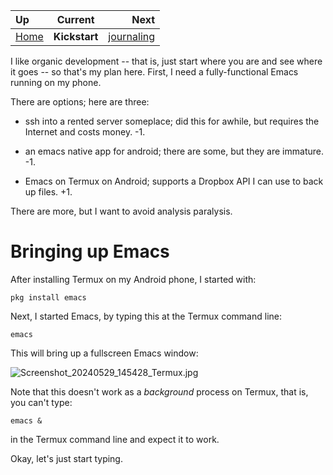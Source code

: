| Up | Current | Next |
| :--- | :----: | ---: |
| [Home](README.md) | **Kickstart** | [journaling](journaling.md) |

I like organic development -- that is, just start where you are and see where it goes -- so that's my plan here. First, I need a fully-functional Emacs running on my phone.

There are options; here are three:

- ssh into a rented server someplace; did this for awhile, but requires the Internet and costs money. -1.

- an emacs native app for android; there are some, but they are immature. -1.

 * Emacs on Termux on Android; supports a Dropbox API I can use to back up files. +1.

There are more, but I want to avoid analysis paralysis.

# Bringing up Emacs

After installing Termux on my Android phone, I started with:

```nohighlight
pkg install emacs
```

Next, I started Emacs, by typing this at the Termux command line:

```nohighlight
emacs
```

This will bring up a fullscreen Emacs window:

![Screenshot_20240529_145428_Termux.jpg](https://github.com/billwear/billwear.github.io/assets/18288776/c910abad-987b-40a1-8353-d7788f8b5931)

Note that this doesn't work as a *background* process on Termux, that is, you can't type:

```nohighlight
emacs &
```

in the Termux command line and expect it to work.  

Okay, let's just start typing. 
